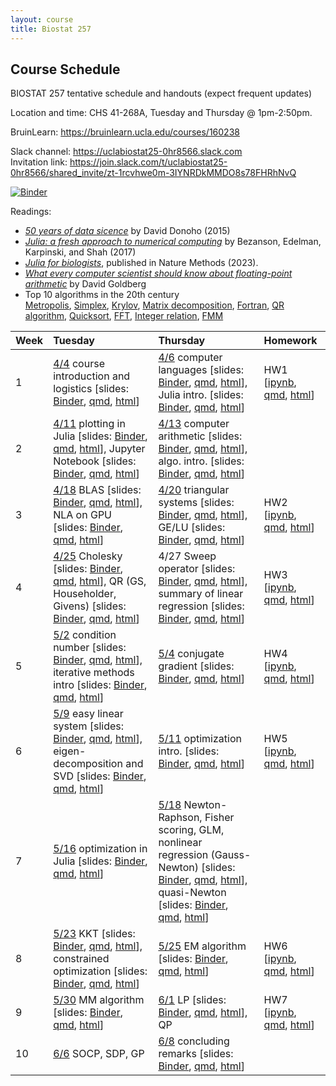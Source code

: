 ```yaml
---
layout: course
title: Biostat 257
---
```


## Course Schedule

BIOSTAT 257 tentative schedule and handouts (expect frequent updates)

Location and time: CHS 41-268A, Tuesday and Thursday @ 1pm-2:50pm.

BruinLearn: <https://bruinlearn.ucla.edu/courses/160238>

Slack channel: <https://uclabiostat25-0hr8566.slack.com>   
Invitation link: <https://join.slack.com/t/uclabiostat25-0hr8566/shared_invite/zt-1rcvhwe0m-3IYNRDkMMDO8s78FHRhNvQ>

[![Binder](https://mybinder.org/badge_logo.svg)](https://mybinder.org/v2/gh/ucla-biostat-257/2023spring/master)

Readings:  

* [_50 years of data sicence_](../readings/Donoho15FiftyYearsDataScience.pdf) by David Donoho (2015)  
* [_Julia: a fresh approach to numerical computing_](../readings/BezansonEdelmanKarpinskiShah17Julia.pdf) by Bezanson, Edelman, Karpinski, and Shah (2017)  
* [_Julia for biologists_](https://www.nature.com/articles/s41592-023-01832-z), published in Nature Methods (2023).  
* [_What every computer scientist should know about floating-point arithmetic_](../readings/Goldberg91FloatingPoint.pdf) by David Goldberg  
* Top 10 algorithms in the 20th century  
[Metropolis](../readings/metropolis.pdf), [Simplex](../readings/simplex.pdf), [Krylov](../readings/krylov.pdf), [Matrix decomposition](../readings/decomp.pdf), [Fortran](../readings/fortran.pdf), [QR algorithm](../readings/qr.pdf), [Quicksort](../readings/qsort.pdf), [FFT](../readings/fft.pdf), [Integer relation](../readings/integer.pdf), [FMM](../readings/fmm.pdf)  

| Week | Tuesday | Thursday | Homework |
|:-----------|:-----------|:------------|:------------|
| 1 | [4/4](https://ucla-biostat-257.github.io/2023spring/biostat257spring2023/2023/04/04/week1-day1.html) course introduction and logistics \[slides: [Binder](https://mybinder.org/v2/gh/ucla-biostat-257/2023spring/master?filepath=slides%2F01-intro%2Fintro.ipynb), [qmd](https://raw.githubusercontent.com/ucla-biostat-257/2023spring/master/slides/01-intro/intro.qmd), [html](../slides/01-intro/intro.html)\] | [4/6](https://ucla-biostat-257.github.io/2023spring/biostat257spring2023/2023/04/06/week1-day2.html) computer languages \[slides: [Binder](https://mybinder.org/v2/gh/ucla-biostat-257/2023spring/master?filepath=slides%2F02-langs%2Flangs.ipynb), [qmd](https://raw.githubusercontent.com/ucla-biostat-257/2023spring/master/slides/02-langs/langs.qmd), [html](../slides/02-langs/langs.html)\], Julia intro. \[slides: [Binder](https://mybinder.org/v2/gh/ucla-biostat-257/2023spring/master?filepath=slides%2F03-juliaintro%2Fjuliaintro.ipynb), [qmd](https://raw.githubusercontent.com/ucla-biostat-257/2023spring/master/slides/03-juliaintro/juliaintro.qmd), [html](../slides/03-juliaintro/juliaintro.html)\] | HW1 \[[ipynb](https://raw.githubusercontent.com/ucla-biostat-257/2023spring/master/hw/hw1/hw01.ipynb), [qmd](https://raw.githubusercontent.com/ucla-biostat-257/2023spring/master/hw/hw1/hw01.qmd), [html](../hw/hw1/hw01.html)\] |
| 2 | [4/11](https://ucla-biostat-257.github.io/2023spring/biostat257spring2023/2023/04/11/week2-day1.html) plotting in Julia \[slides: [Binder](https://mybinder.org/v2/gh/ucla-biostat-257/2023spring/master?filepath=slides%2F04-juliaplot%2Fjuliaplots.ipynb), [qmd](https://raw.githubusercontent.com/ucla-biostat-257/2023spring/master/slides/04-juliaplot/juliaplots.qmd), [html](../slides/04-juliaplot/juliaplots.html)\], Jupyter Notebook \[slides: [Binder](https://mybinder.org/v2/gh/ucla-biostat-257/2023spring/master?filepath=slides%2F05-jupyter%2Fjupyter.ipynb), [qmd](https://raw.githubusercontent.com/ucla-biostat-257/2023spring/master/slides/05-jupyter/jupyter.qmd), [html](../slides/05-jupyter/jupyter.html)\] | [4/13](https://ucla-biostat-257.github.io/2023spring/biostat257spring2023/2023/04/13/week2-day2.html) computer arithmetic \[slides: [Binder](https://mybinder.org/v2/gh/ucla-biostat-257/2023spring/master?filepath=slides%2F06-arith%2Farith.ipynb), [qmd](https://raw.githubusercontent.com/ucla-biostat-257/2023spring/master/slides/06-arith/arith.qmd), [html](../slides/06-arith/arith.html)\], algo. intro. \[slides: [Binder](https://mybinder.org/v2/gh/ucla-biostat-257/2023spring/master?filepath=slides%2F07-algo%2Falgo.ipynb), [qmd](https://raw.githubusercontent.com/ucla-biostat-257/2023spring/master/slides/07-algo/algo.qmd), [html](../slides/07-algo/algo.html)\] | |
| 3 | [4/18](https://ucla-biostat-257.github.io/2023spring/biostat257spring2023/2023/04/18/week3-day1.html) BLAS \[slides: [Binder](https://mybinder.org/v2/gh/ucla-biostat-257/2023spring/master?filepath=slides%2F08-numalgintro%2Fnumalgintro.ipynb), [qmd](https://raw.githubusercontent.com/ucla-biostat-257/2023spring/master/slides/08-numalgintro/numalgintro.qmd), [html](../slides/08-numalgintro/numalgintro.html)\], NLA on GPU \[slides: [Binder](https://mybinder.org/v2/gh/ucla-biostat-257/2023spring/master?filepath=slides%2F09-juliagpu%2Fjuliagpu.ipynb), [qmd](https://raw.githubusercontent.com/ucla-biostat-257/2023spring/master/slides/09-juliagpu/juliagpu.qmd), [html](../slides/09-juliagpu/juliagpu.html)\] | [4/20](https://ucla-biostat-257.github.io/2023spring/biostat257spring2023/2023/04/20/week3-day2.html) triangular systems \[slides: [Binder](https://mybinder.org/v2/gh/ucla-biostat-257/2023spring/master?filepath=slides%2F10-trisys%2Ftrisys.ipynb), [qmd](https://raw.githubusercontent.com/ucla-biostat-257/2023spring/master/slides/10-trisys/trisys.qmd), [html](../slides/10-trisys/trisys.html)\], GE/LU \[slides: [Binder](https://mybinder.org/v2/gh/ucla-biostat-257/2023spring/master?filepath=slides%2F11-gelu%2Fgelu.ipynb), [qmd](https://raw.githubusercontent.com/ucla-biostat-257/2023spring/master/slides/11-gelu/gelu.qmd), [html](../slides/11-gelu/gelu.html)\] | HW2 \[[ipynb](https://raw.githubusercontent.com/ucla-biostat-257/2023spring/master/hw/hw2/hw02.ipynb), [qmd](https://raw.githubusercontent.com/ucla-biostat-257/2023spring/master/hw/hw2/hw02.qmd), [html](../hw/hw2/hw02.html)\] |
| 4 | [4/25](https://ucla-biostat-257.github.io/2023spring/biostat257spring2023/2023/04/25/week4-day1.html) Cholesky \[slides: [Binder](https://mybinder.org/v2/gh/ucla-biostat-257/2023spring/master?filepath=slides%2F12-chol%2Fchol.ipynb), [qmd](https://raw.githubusercontent.com/ucla-biostat-257/2023spring/master/slides/12-chol/chol.qmd), [html](../slides/12-chol/chol.html)\], QR (GS, Householder, Givens) \[slides: [Binder](https://mybinder.org/v2/gh/ucla-biostat-257/2023spring/master?filepath=slides%2F13-qr%2Fqr.ipynb), [qmd](https://raw.githubusercontent.com/ucla-biostat-257/2023spring/master/slides/13-qr/qr.qmd), [html](../slides/13-qr/qr.html)\] | 4/27 Sweep operator \[slides: [Binder](https://mybinder.org/v2/gh/ucla-biostat-257/2023spring/master?filepath=slides%2F14-sweep%2Fsweep.ipynb), [qmd](https://raw.githubusercontent.com/ucla-biostat-257/2023spring/master/slides/14-sweep/sweep.qmd), [html](../slides/14-sweep/sweep.html)\], summary of linear regression \[slides: [Binder](https://mybinder.org/v2/gh/ucla-biostat-257/2023spring/master?filepath=slides%2F15-linreg%2Flinreg.ipynb), [qmd](https://raw.githubusercontent.com/ucla-biostat-257/2023spring/master/slides/15-linreg/linreg.qmd), [html](../slides/15-linreg/linreg.html)\] | HW3 \[[ipynb](https://raw.githubusercontent.com/ucla-biostat-257/2023spring/master/hw/hw3/hw03.ipynb), [qmd](https://raw.githubusercontent.com/ucla-biostat-257/2023spring/master/hw/hw3/hw03.qmd), [html](../hw/hw3/hw03.html)\] |
| 5 | [5/2](https://ucla-biostat-257.github.io/2023spring/biostat257spring2023/2023/05/02/week5-day1.html) condition number \[slides: [Binder](https://mybinder.org/v2/gh/ucla-biostat-257/2023spring/master?filepath=slides%2F16-cond%2Fcond.ipynb), [qmd](https://raw.githubusercontent.com/ucla-biostat-257/2023spring/master/slides/16-cond/cond.qmd), [html](../slides/16-cond/cond.html)\], iterative methods intro \[slides: [Binder](https://mybinder.org/v2/gh/ucla-biostat-257/2023spring/master?filepath=slides%2F17-iterative%2Fiterative.ipynb), [qmd](https://raw.githubusercontent.com/ucla-biostat-257/2023spring/master/slides/17-iterative/iterative.qmd), [html](../slides/17-iterative/iterative.html)\] | [5/4](https://ucla-biostat-257.github.io/2023spring/biostat257spring2023/2023/05/04/week5-day2.html) conjugate gradient \[slides: [Binder](https://mybinder.org/v2/gh/ucla-biostat-257/2023spring/master?filepath=slides%2F18-cg%2Fcg.ipynb), [qmd](https://raw.githubusercontent.com/ucla-biostat-257/2023spring/master/slides/18-cg/cg.qmd), [html](../slides/18-cg/cg.html)\] | HW4 \[[ipynb](https://raw.githubusercontent.com/ucla-biostat-257/2023spring/master/hw/hw4/hw04.ipynb), [qmd](https://raw.githubusercontent.com/ucla-biostat-257/2023spring/master/hw/hw4/hw04.qmd), [html](../hw/hw4/hw04.html)\] |
| 6 | [5/9](https://ucla-biostat-257.github.io/2023spring/biostat257spring2023/2023/05/09/week6-day1.html) easy linear system \[slides: [Binder](https://mybinder.org/v2/gh/ucla-biostat-257/2023spring/master?filepath=slides%2F19-easylineq%2Feasylineq.ipynb), [qmd](https://raw.githubusercontent.com/ucla-biostat-257/2023spring/master/slides/19-easylineq/easylineq.qmd), [html](../slides/19-easylineq/easylineq.html)\], eigen-decomposition and SVD \[slides: [Binder](https://mybinder.org/v2/gh/ucla-biostat-257/2023spring/master?filepath=slides%2F20-eigsvd%2Feigsvd.ipynb), [qmd](https://raw.githubusercontent.com/ucla-biostat-257/2023spring/master/slides/20-eigsvd/eigsvd.qmd), [html](../slides/20-eigsvd/eigsvd.html)\] | [5/11](https://ucla-biostat-257.github.io/2023spring/biostat257spring2023/2023/05/11/week6-day2.html) optimization intro. \[slides: [Binder](https://mybinder.org/v2/gh/ucla-biostat-257/2023spring/master?filepath=slides%2F21-optmintro%2Foptmintro.ipynb), [qmd](https://raw.githubusercontent.com/ucla-biostat-257/2023spring/master/slides/21-optmintro/optmintro.qmd), [html](../slides/21-optmintro/optmintro.html)\] | HW5 \[[ipynb](https://raw.githubusercontent.com/ucla-biostat-257/2023spring/master/hw/hw5/hw05.ipynb), [qmd](https://raw.githubusercontent.com/ucla-biostat-257/2023spring/master/hw/hw5/hw05.qmd), [html](../hw/hw5/hw05.html)\] | 
| 7 | [5/16](https://ucla-biostat-257.github.io/2023spring/biostat257spring2023/2023/05/16/week7-day1.html) optimization in Julia \[slides: [Binder](https://mybinder.org/v2/gh/ucla-biostat-257/2023spring/master?filepath=slides%2F22-juliaopt%2Fjuliaopt.ipynb), [qmd](https://raw.githubusercontent.com/ucla-biostat-257/2023spring/master/slides/22-juliaopt/juliaopt.qmd), [html](../slides/22-juliaopt/juliaopt.html)\] | [5/18](https://ucla-biostat-257.github.io/2023spring/biostat257spring2023/2023/05/18/week7-day2.html) Newton-Raphson, Fisher scoring, GLM, nonlinear regression (Gauss-Newton) \[slides: [Binder](https://mybinder.org/v2/gh/ucla-biostat-257/2023spring/master?filepath=slides%2F23-newton%2Fnewton.ipynb), [qmd](https://raw.githubusercontent.com/ucla-biostat-257/2023spring/master/slides/23-newton/newton.qmd), [html](../slides/23-newton/newton.html)\], quasi-Newton \[slides: [Binder](https://mybinder.org/v2/gh/ucla-biostat-257/2023spring/master?filepath=slides%2F24-quasinewton%2Fquasinewton.ipynb), [qmd](https://raw.githubusercontent.com/ucla-biostat-257/2023spring/master/slides/24-quasinewton/quasinewton.qmd), [html](../slides/24-quasinewton/quasinewton.html)\] | |  
| 8 | [5/23](https://ucla-biostat-257.github.io/2023spring/biostat257spring2023/2023/05/23/week8-day1.html) KKT \[slides: [Binder](https://mybinder.org/v2/gh/ucla-biostat-257/2023spring/master?filepath=slides%2F27-kkt%2Fkkt.ipynb), [qmd](https://raw.githubusercontent.com/ucla-biostat-257/2023spring/master/slides/27-kkt/kkt.qmd), [html](../slides/27-kkt/kkt.html)\], constrained optimization \[slides: [Binder](https://mybinder.org/v2/gh/ucla-biostat-257/2023spring/master?filepath=slides%2F28-newtonconstr%2Fnewton_constr.ipynb), [qmd](https://raw.githubusercontent.com/ucla-biostat-257/2023spring/master/slides/28-newtonconstr/newton_constr.qmd), [html](../slides/28-newtonconstr/newton_constr.html)\] | [5/25](https://ucla-biostat-257.github.io/2023spring/biostat257spring2023/2023/05/25/week8-day2.html) EM algorithm \[slides: [Binder](https://mybinder.org/v2/gh/ucla-biostat-257/2023spring/master?filepath=slides%2F25-em%2Fem.ipynb), [qmd](https://raw.githubusercontent.com/ucla-biostat-257/2023spring/master/slides/25-em/em.qmd), [html](../slides/25-em/em.html)\] | HW6 \[[ipynb](https://raw.githubusercontent.com/ucla-biostat-257/2023spring/master/hw/hw6/hw06.ipynb), [qmd](https://raw.githubusercontent.com/ucla-biostat-257/2023spring/master/hw/hw6/hw06.qmd), [html](../hw/hw6/hw06.html)\] |  
| 9 | [5/30](https://ucla-biostat-257.github.io/2023spring/biostat257spring2023/2023/05/30/week9-day1.html) MM algorithm \[slides: [Binder](https://mybinder.org/v2/gh/ucla-biostat-257/2023spring/master?filepath=slides%2F26-mm%2Fmm.ipynb), [qmd](https://raw.githubusercontent.com/ucla-biostat-257/2023spring/master/slides/26-mm/mm.qmd), [html](../slides/26-mm/mm.html)\] | [6/1](https://ucla-biostat-257.github.io/2023spring/biostat257spring2023/2023/06/01/week9-day2.html) LP \[slides: [Binder](https://mybinder.org/v2/gh/ucla-biostat-257/2023spring/master?filepath=slides%2F29-lp%2Flp.ipynb), [qmd](https://raw.githubusercontent.com/ucla-biostat-257/2023spring/master/slides/29-lp/lp.qmd), [html](../slides/29-lp/lp.html)\], QP | HW7 \[[ipynb](https://raw.githubusercontent.com/ucla-biostat-257/2023spring/master/hw/hw7/hw07.ipynb), [qmd](https://raw.githubusercontent.com/ucla-biostat-257/2023spring/master/hw/hw7/hw07.qmd), [html](../hw/hw7/hw07.html)\] |  
| 10 | [6/6](https://ucla-biostat-257.github.io/2023spring/biostat257spring2023/2023/06/06/week10-day1.html) SOCP, SDP, GP | [6/8](https://ucla-biostat-257.github.io/2023spring/biostat257spring2023/2023/06/08/week10-day2.html) concluding remarks \[slides: [Binder](https://mybinder.org/v2/gh/ucla-biostat-257/2023spring/master?filepath=slides%2F34-coda%2Fcoda.ipynb), [qmd](https://raw.githubusercontent.com/ucla-biostat-257/2023spring/master/slides/34-coda/coda.qmd), [html](../slides/34-coda/coda.html)\] | |  
